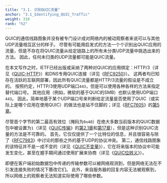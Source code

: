 ```yaml
---
title: "3.1. 识别QUIC流量"
anchor: "3.1_Identifying_QUIC_Traffic"
weight: 310
rank: "h2"
---
```


QUIC的通信线路图象并没有被专门设计成对网络内的被动观察者来说可以与其他UDP流量相互区分的样子。
尽管有可能用启发式的方法一个个识别出QUIC应用的流量，但是不存在将QUIC流量从给定链路上的所有未分类UDP流量中挑选出来的方法。
因此，任何未归类的UDP流量都可能是QUIC流量。

在本文写作之时，IETF已经出版或采纳了两种对QUIC的应用绑定：HTTP/3（详见《[QUIC-HTTP](../RFC9114_Chinese_Simplified)》）和DNS专用QUIC连接（详见《[RFC9250](../RFC9250_Chinese_Simplified)》）。
这两者均已知存在活跃的互联网部署，因此所有QUIC流量都是HTTP/3流量的假设是不成立的。
按照约定，HTTP/3使用UDP端口`443`，但是可以使用各种各样的方法来指定替代端口号。
其他应用（例如，微软的基于QUIC的SMB）也默认使用UDP端口`443`。
因此，简单地基于某个UDP端口号来判断给定流量是否使用了QUIC（或实际上是哪个应用在使用QUIC）的做法也是站不住脚的；详见《[RFC7605](https://www.rfc-editor.org/info/rfc7605)》的[第5章](https://www.rfc-editor.org/rfc/rfc7605#section-5)。

尽管首个字节的第二最高有效位（掩码为`0x40`）在绝大多数当前版本的QUIC数据包中被设置为`1`（详见《[QUIC传输](../RFC9000_Chinese_Simplified)》的[第2.1章](../RFC9000_Chinese_Simplified/#2.1_Stream_Types_and_Identifiers)和[第17章](../RFC9000_Chinese_Simplified/#17_Packet_Formats)），但是这种识别QUIC流量的方法是不可靠的。
首先，它仅仅提供了一个比特位的信息，并且很容易与除了《[RFC7983](https://www.rfc-editor.org/info/rfc7983)》中讨论的那些之外的基于UDP的协议冲突。
第二，通信线路图象的该特征并不是一成不变的（详见《[QUIC不变量](../RFC8999_Chinese_Simplified)》），它在将来版本的协议中可能发生变化，甚至在握手期间通过使用扩展来协商（详见《[QUIC位转义](../RFC9287_Chinese_Simplified)》）。

即便在客户端初始数据包中传递的传输参数可以被网络观测到，但是网络无法在不引发连接失败的情况下篡改它们。
此外，来自服务器的回复内容无法被观察到，所以网络上的观察者无法知道实际使用了哪些参数。
